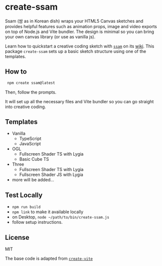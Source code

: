 # create-ssam

Ssam (쌈 as in Korean dish) wraps your HTML5 Canvas sketches and provides helpful features such as animation props, image and video exports on top of Node.js and Vite bundler. The design is minimal so you can bring your own canvas library (or use as vanilla js).

Learn how to quickstart a creative coding sketch with [`ssam`](https://github.com/cdaein/ssam) on its [wiki](https://github.com/cdaein/ssam/wiki). This package `create-ssam` sets up a basic sketch structure using one of the templates.

## How to

```sh
 npm create ssam@latest
```

Then, follow the prompts.

It will set up all the necessary files and Vite bundler so you can go straight into creative coding.

## Templates

- Vanilla
  - TypeScript
  - JavaScript
- OGL
  - Fullscreen Shader TS with Lygia
  - Basic Cube TS
- Three
  - Fullscreen Shader TS with Lygia
  - Fullscreen Shader JS with Lygia
- more will be added...

## Test Locally

- `npm run build`
- `npm link` to make it available locally
- on Desktop, `node ~/path/to/bin/create-ssam.js`
- follow setup instructions.

## License

MIT

The base code is adapted from [`create-vite`](https://github.com/vitejs/vite/tree/main/packages/create-vite)
